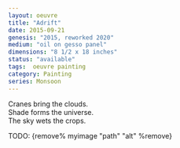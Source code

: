 ```yaml
---
layout: oeuvre 
title: "Adrift"
date: 2015-09-21
genesis: "2015, reworked 2020"
medium: "oil on gesso panel"
dimensions: "8 1/2 x 18 inches"
status: "available" 
tags:  oeuvre painting 
category: Painting 
series: Monsoon
---
```



Cranes bring the clouds.   
Shade forms the universe.   
The sky wets the crops.  

  
  

TODO: {remove% myimage "path" "alt" %remove}

